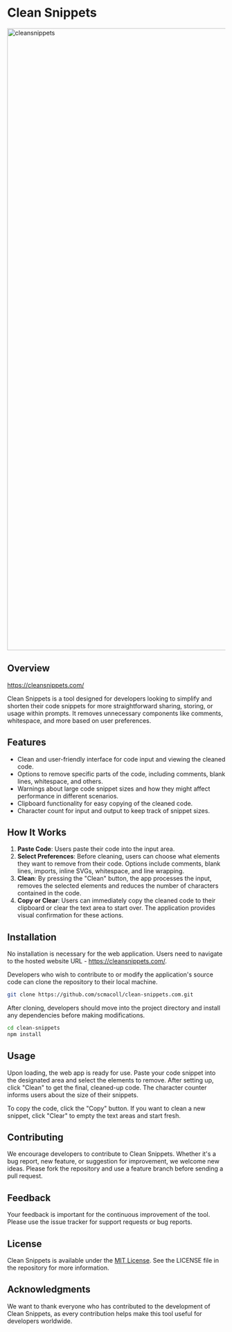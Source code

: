 # Clean Snippets
<img width="1436" alt="cleansnippets" src="https://github.com/scmacoll/CleanSnippets.com/assets/85879687/a6d6df95-2188-4985-8052-de552840b9bf">


## Overview
https://cleansnippets.com/

Clean Snippets is a tool designed for developers looking to simplify and shorten their code snippets for more straightforward sharing, storing, or usage within prompts. It removes unnecessary components like comments, whitespace, and more based on user preferences.

## Features

- Clean and user-friendly interface for code input and viewing the cleaned code.
- Options to remove specific parts of the code, including comments, blank lines, whitespace, and others.
- Warnings about large code snippet sizes and how they might affect performance in different scenarios.
- Clipboard functionality for easy copying of the cleaned code.
- Character count for input and output to keep track of snippet sizes.

## How It Works

1. **Paste Code**: Users paste their code into the input area.
2. **Select Preferences**: Before cleaning, users can choose what elements they want to remove from their code. Options include comments, blank lines, imports, inline SVGs, whitespace, and line wrapping.
3. **Clean**: By pressing the "Clean" button, the app processes the input, removes the selected elements and reduces the number of characters contained in the code.
4. **Copy or Clear**: Users can immediately copy the cleaned code to their clipboard or clear the text area to start over. The application provides visual confirmation for these actions.

## Installation

No installation is necessary for the web application. Users need to navigate to the hosted website URL - https://cleansnippets.com/.

Developers who wish to contribute to or modify the application's source code can clone the repository to their local machine.

```bash
git clone https://github.com/scmacoll/clean-snippets.com.git
```

After cloning, developers should move into the project directory and install any dependencies before making modifications.

```bash
cd clean-snippets
npm install
```

## Usage

Upon loading, the web app is ready for use. Paste your code snippet into the designated area and select the elements to remove. After setting up, click "Clean" to get the final, cleaned-up code. The character counter informs users about the size of their snippets.

To copy the code, click the "Copy" button. If you want to clean a new snippet, click "Clear" to empty the text areas and start fresh.

## Contributing

We encourage developers to contribute to Clean Snippets. Whether it's a bug report, new feature, or suggestion for improvement, we welcome new ideas. Please fork the repository and use a feature branch before sending a pull request.

## Feedback

Your feedback is important for the continuous improvement of the tool. Please use the issue tracker for support requests or bug reports.

## License

Clean Snippets is available under the [MIT License](https://opensource.org/licenses/MIT). See the LICENSE file in the repository for more information.

## Acknowledgments

We want to thank everyone who has contributed to the development of Clean Snippets, as every contribution helps make this tool useful for developers worldwide.
